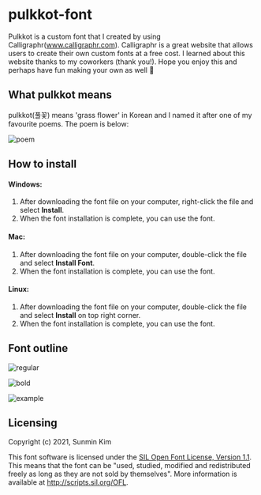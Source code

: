 # pulkkot-font
Pulkkot is a custom font that I created by using Calligraphr(www.calligraphr.com). Calligraphr is a great website that allows users to create their own custom fonts at a free cost. I learned about this website thanks to my coworkers (thank you!). Hope you enjoy this and perhaps have fun making your own as well :balloon:

## What pulkkot means
pulkkot(풀꽃) means 'grass flower' in Korean and I named it after one of my favourite poems.  The poem is below:


![poem](https://user-images.githubusercontent.com/44143584/132621401-9c03db48-5c05-40c1-96de-fa63c4bb7bed.png)

## How to install
#### Windows:
1. After downloading the font file on your computer, right-click the file and select **Install**.
2. When the font installation is complete, you can use the font.

#### Mac:
1. After downloading the font file on your computer, double-click the file and select **Install Font**.
2. When the font installation is complete, you can use the font.

#### Linux:
1. After downloading the font file on your computer, double-click the file and select **Install** on top right corner.
2. When the font installation is complete, you can use the font.

## Font outline
![regular](https://user-images.githubusercontent.com/44143584/132620683-f78c007b-87a5-47ec-baa8-fd79a17c0cca.png)

![bold](https://user-images.githubusercontent.com/44143584/132620694-2513e7b9-9df2-452a-ad81-c318033105a2.png)

![example](https://user-images.githubusercontent.com/44143584/132625999-f944bfbc-d86f-4cb2-a6c8-fe147efe2205.png)

## Licensing
Copyright (c) 2021, Sunmin Kim

This font software is licensed under the [SIL Open Font License, Version 1.1](http://scripts.sil.org/OFL). This means that the font can be "used, studied, modified and redistributed freely as long as they are not sold by themselves". More information is available at http://scripts.sil.org/OFL.
